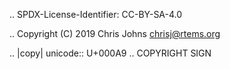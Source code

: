 .. SPDX-License-Identifier: CC-BY-SA-4.0

.. Copyright (C) 2019 Chris Johns <chrisj@rtems.org>

.. |copy| unicode:: U+000A9 .. COPYRIGHT SIGN
